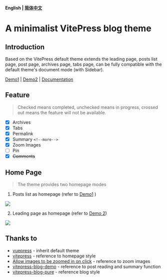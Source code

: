 **English | [简体中文](/README_zh-CN.md)**

# A minimalist VitePress blog theme

## Introduction

Based on the VitePress default theme extends the leading page, posts list page, post page, archives page, tabs page, can be fully compatible with the default theme's document mode (with Sidebar).

[Demo1](https://zhichao.org) | [Demo2](https://izhichao.github.io/vitepress-theme-minimalism) | [Documentation](https://zhichao.org/posts/minimalism.html#vitepress-theme-minimalism-documentation)

## Feature 

> Checked means completed, unchecked means in progress, crossed out means the feature will not be available.

- [x] Archives
- [x] Tabs
- [x] Permalink
- [x] Summary `<!--more-->`
- [x] Zoom Images
- [ ] Pin
- [x] ~~Comments~~

## Home Page

> The theme provides two homepage modes

1. Posts list as homepage (refer to [Demo1](https://zhichao.org) )

![](https://img.erpweb.eu.org/imgs/2023/10/4ec9a01282ed2c05.png)

2. Leading page as homepage (refer to [Demo 2](https://izhichao.github.io/vitepress-theme-minimalism))

![](https://img.erpweb.eu.org/imgs/2023/10/5ba99dc0cf4e3e04.png)

## Thanks to

- [vuepress](https://github.com/vuejs/vitepress) - inherit default theme
- [vitepress](https://github.com/vuejs/vuepress) - reference to homepage style
- [Allow images to be zoomed in on click](https://github.com/vuejs/vitepress/issues/854) - reference to zoom images
- [vitepress-blog-demo](https://github.com/brc-dd/vitepress-blog-demo) - reference to post reading and summary function
- [vitepress-blog-pure](https://github.com/airene/vitepress-blog-pure) - reference blog style